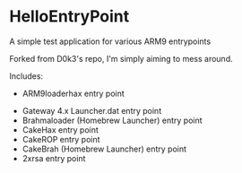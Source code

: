 # HelloEntryPoint
A simple test application for various ARM9 entrypoints

Forked from D0k3's repo, I'm simply aiming to mess around.

Includes:
+ ARM9loaderhax entry point
* Gateway 4.x Launcher.dat entry point
* Brahmaloader (Homebrew Launcher) entry point
* CakeHax entry point
* CakeROP entry point
* CakeBrah (Homebrew Launcher) entry point
* 2xrsa entry point
